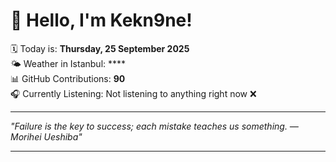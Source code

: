# 👋 Hello, I'm Kekn9ne!

🗓️ Today is: **Thursday, 25 September 2025**  
🌤️ Weather in Istanbul: ****  
📊 GitHub Contributions: **90**  
🎧 Currently Listening: Not listening to anything right now ❌

---

_"Failure is the key to success; each mistake teaches us something. — *Morihei Ueshiba*"_

---
